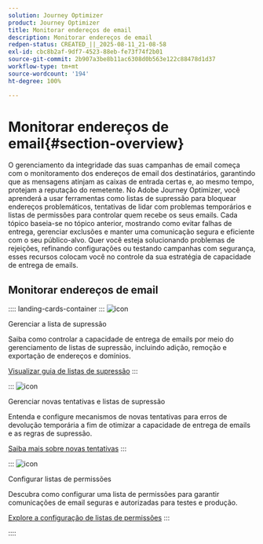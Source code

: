 ```yaml
---
solution: Journey Optimizer
product: Journey Optimizer
title: Monitorar endereços de email
description: Monitorar endereços de email
redpen-status: CREATED_||_2025-08-11_21-08-58
exl-id: cbc8b2af-9df7-4523-88eb-fe73f74f2b01
source-git-commit: 2b907a3be8b11ac6308d0b563e122c88478d1d37
workflow-type: tm+mt
source-wordcount: '194'
ht-degree: 100%

---
```


# Monitorar endereços de email{#section-overview}

O gerenciamento da integridade das suas campanhas de email começa com o monitoramento dos endereços de email dos destinatários, garantindo que as mensagens atinjam as caixas de entrada certas e, ao mesmo tempo, protejam a reputação do remetente. No Adobe Journey Optimizer, você aprenderá a usar ferramentas como listas de supressão para bloquear endereços problemáticos, tentativas de lidar com problemas temporários e listas de permissões para controlar quem recebe os seus emails. Cada tópico baseia-se no tópico anterior, mostrando como evitar falhas de entrega, gerenciar exclusões e manter uma comunicação segura e eficiente com o seu público-alvo. Quer você esteja solucionando problemas de rejeições, refinando configurações ou testando campanhas com segurança, esses recursos colocam você no controle da sua estratégia de capacidade de entrega de emails.

## Monitorar endereços de email

:::: landing-cards-container
:::
![icon](https://cdn.experienceleague.adobe.com/icons/list-check.svg)

Gerenciar a lista de supressão

Saiba como controlar a capacidade de entrega de emails por meio do gerenciamento de listas de supressão, incluindo adição, remoção e exportação de endereços e domínios.

[Visualizar guia de listas de supressão](../using/configuration/manage-suppression-list.md)
:::

:::
![icon](https://cdn.experienceleague.adobe.com/icons/gear.svg)

Gerenciar novas tentativas e listas de supressão

Entenda e configure mecanismos de novas tentativas para erros de devolução temporária a fim de otimizar a capacidade de entrega de emails e as regras de supressão.

[Saiba mais sobre novas tentativas](../using/configuration/retries.md)
:::

:::
![icon](https://cdn.experienceleague.adobe.com/icons/shield-halved.svg)

Configurar listas de permissões

Descubra como configurar uma lista de permissões para garantir comunicações de email seguras e autorizadas para testes e produção.

[Explore a configuração de listas de permissões](../using/configuration/allow-list.md)
:::

::::
